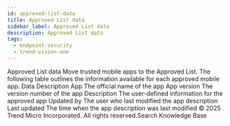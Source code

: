 ```yaml
---
id: approved-list-data
title: Approved List data
sidebar_label: Approved List data
description: Approved List data
tags:
  - endpoint-security
  - trend-vision-one
---
```


 Approved List data Move trusted mobile apps to the Approved List. The following table outlines the information available for each approved mobile app. Data Description App The official name of the app App version The version number of the app Description The user-defined information for the approved app Updated by The user who last modified the app description Last updated The time when the app description was last modified © 2025 Trend Micro Incorporated. All rights reserved.Search Knowledge Base